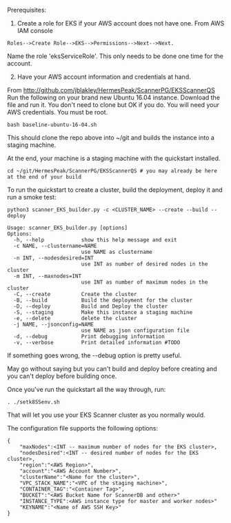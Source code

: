 Prerequisites: 

 1. Create a role for EKS if your AWS account does not have one. From AWS IAM console

```
Roles-->Create Role-->EKS-->Permissions-->Next-->Next. 
```

Name the role 'eksServiceRole'. This only needs to be done one time for the account.

 2. Have your AWS account information and credentials at hand. 

From http://github.com/jblakley/HermesPeak/ScannerPG/EKSScannerQS
Run the following on your brand new Ubuntu 16.04 instance. Download the file and run it. You don't need to clone but OK if you do.
You will need your AWS credentials. You must be root.

```
bash baseline-ubuntu-16-04.sh 
```

This should clone the repo above into ~/git and builds the instance into a staging machine.

At the end, your machine is a staging machine with the quickstart installed.

```
cd ~/git/HermesPeak/ScannerPG/EKSScannerQS # you may already be here at the end of your build
```

To run the quickstart to create a cluster, build the deployment, deploy it and run a smoke test:

```
python3 scanner_EKS_builder.py -c <CLUSTER_NAME> --create --build --deploy
```

```
Usage: scanner_EKS_builder.py [options]
Options:
  -h, --help            show this help message and exit
  -c NAME, --clustername=NAME
                        use NAME as clustername
  -n INT, --nodesdesired=INT
                        use INT as number of desired nodes in the cluster
  -m INT, --maxnodes=INT
                        use INT as number of maximum nodes in the cluster 
  -C, --create          Create the cluster
  -B, --build           Build the deployment for the cluster
  -D, --deploy          Build and Deploy the cluster
  -S, --staging         Make this instance a staging machine
  -e, --delete          delete the cluster
  -j NAME, --jsonconfig=NAME
                        use NAME as json configuration file
  -d, --debug           Print debugging information
  -v, --verbose         Print detailed information #TODO
```
If something goes wrong, the --debug option is pretty useful.

May go without saying but you can't build and deploy before creating and you can't deploy before building once.

Once you've run the quickstart all the way through, run:

```
. ./setk8SSenv.sh
```

That will let you use your EKS Scanner cluster as you normally would.


The configuration file supports the following options:

```
{
	"maxNodes":<INT -- maximum number of nodes for the EKS cluster>,
	"nodesDesired":<INT -- desired number of nodes for the EKS cluster>,
	"region":"<AWS Region>",
	"account":"<AWS Account Number>",
	"clusterName":"<Name for the cluster>",
	"VPC_STACK_NAME":"<VPC of the staging machine>",
	"CONTAINER_TAG":"<Container Tag>",
	"BUCKET":"<AWS Bucket Name for ScannerDB and other>"
	"INSTANCE_TYPE":<AWS instance type for master and worker nodes>"
	"KEYNAME":"<Name of AWS SSH Key>"
}
```
